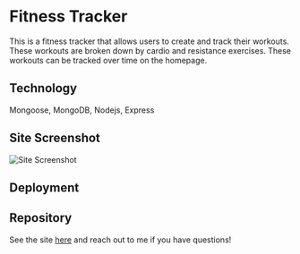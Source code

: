 # Fitness Tracker

This is a fitness tracker that allows users to create and track their workouts. These workouts are broken down by cardio and resistance exercises. These workouts can be tracked over time on the homepage.

## Technology

Mongoose, MongoDB, Nodejs, Express

## Site Screenshot
![Site Screenshot](https://tres1396.github.io/workout-tracker/Develop/images/Workout-Screenshot.png)

## Deployment


## Repository
See the site [here](https://github.com/tres1396/workout-tracker) and reach out to me if you have questions!
